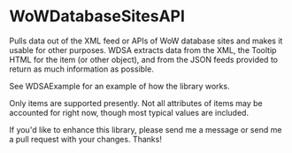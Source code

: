 # WoWDatabaseSitesAPI
Pulls data out of the XML feed or APIs of WoW database sites and makes it usable for other purposes. WDSA extracts data from the XML, the Tooltip HTML for the item (or other object), and from the JSON feeds provided to return as much information as possible.

See WDSAExample for an example of how the library works.

Only items are supported presently. Not all attributes of items may be accounted for right now, though most typical values are included.

If you'd like to enhance this library, please send me a message or send me a pull request with your changes. Thanks!
